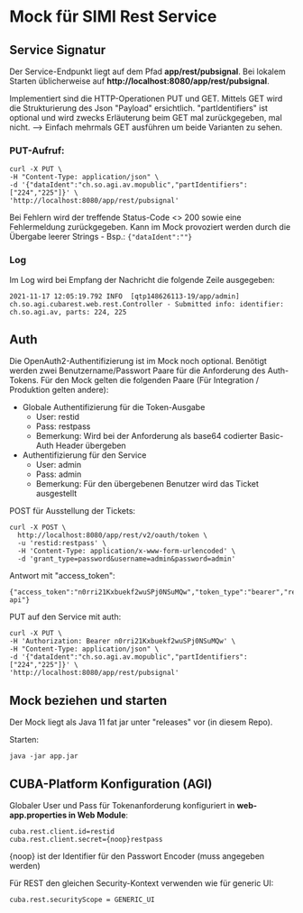 # Mock für SIMI Rest Service

## Service Signatur

Der Service-Endpunkt liegt auf dem Pfad **app/rest/pubsignal**. Bei lokalem Starten üblicherweise auf **http://localhost:8080/app/rest/pubsignal**.

Implementiert sind die HTTP-Operationen PUT und GET. Mittels GET wird die Strukturierung 
des Json "Payload" ersichtlich. "partIdentifiers" ist optional und wird zwecks Erläuterung beim GET mal zurückgegeben, mal nicht. --> Einfach mehrmals GET ausführen um beide Varianten zu sehen.

### PUT-Aufruf:

    curl -X PUT \
    -H "Content-Type: application/json" \
    -d '{"dataIdent":"ch.so.agi.av.mopublic","partIdentifiers":["224","225"]}' \
    'http://localhost:8080/app/rest/pubsignal'

Bei Fehlern wird der treffende Status-Code <> 200 sowie eine Fehlermeldung zurückgegeben.
Kann im Mock provoziert werden durch die Übergabe leerer Strings - Bsp.: `{"dataIdent":""}`

### Log

Im Log wird bei Empfang der Nachricht die folgende Zeile ausgegeben:

    2021-11-17 12:05:19.792 INFO  [qtp148626113-19/app/admin] ch.so.agi.cubarest.web.rest.Controller - Submitted info: identifier: ch.so.agi.av, parts: 224, 225

## Auth

Die OpenAuth2-Authentifizierung ist im Mock noch optional. Benötigt werden zwei Benutzername/Passwort Paare für die Anforderung des Auth-Tokens. Für den Mock gelten die folgenden Paare (Für Integration / Produktion gelten andere):

* Globale Authentifizierung für die Token-Ausgabe
  * User: restid
  * Pass: restpass
  * Bemerkung: Wird bei der Anforderung als base64 codierter Basic-Auth Header übergeben
* Authentifizierung für den Service
  * User: admin
  * Pass: admin
  * Bemerkung: Für den übergebenen Benutzer wird das Ticket ausgestellt

POST für Ausstellung der Tickets:

    curl -X POST \
      http://localhost:8080/app/rest/v2/oauth/token \
      -u 'restid:restpass' \
      -H 'Content-Type: application/x-www-form-urlencoded' \
      -d 'grant_type=password&username=admin&password=admin'

Antwort mit "access_token":

    {"access_token":"n0rri21Kxbuekf2wuSPj0NSuMQw","token_type":"bearer","refresh_token":"lPgeTNwWTajKE1LEva4TkpHsSk4","expires_in":43199,"scope":"rest-api"}


PUT auf den Service mit auth:

    curl -X PUT \
    -H 'Authorization: Bearer n0rri21Kxbuekf2wuSPj0NSuMQw' \
    -H "Content-Type: application/json" \
    -d '{"dataIdent":"ch.so.agi.av.mopublic","partIdentifiers":["224","225"]}' \
    'http://localhost:8080/app/rest/pubsignal'

## Mock beziehen und starten

Der Mock liegt als Java 11 fat jar unter "releases" vor (in diesem Repo).

Starten:

    java -jar app.jar

## CUBA-Platform Konfiguration (AGI)

Globaler User und Pass für Tokenanforderung konfiguriert in **web-app.properties in Web Module**:

    cuba.rest.client.id=restid
    cuba.rest.client.secret={noop}restpass

{noop} ist der Identifier für den Passwort Encoder (muss angegeben werden)

Für REST den gleichen Security-Kontext verwenden wie für generic UI:

    cuba.rest.securityScope = GENERIC_UI